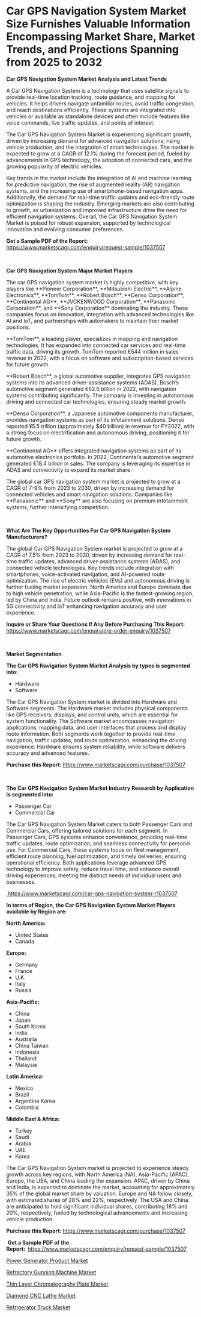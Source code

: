 <p><h1>Car GPS Navigation System Market Size Furnishes Valuable Information Encompassing Market Share, Market Trends, and Projections Spanning from 2025 to 2032</h1></p><p><strong>Car GPS Navigation System Market Analysis and Latest Trends</strong></p>
<p><p>A Car GPS Navigation System is a technology that uses satellite signals to provide real-time location tracking, route guidance, and mapping for vehicles. It helps drivers navigate unfamiliar routes, avoid traffic congestion, and reach destinations efficiently. These systems are integrated into vehicles or available as standalone devices and often include features like voice commands, live traffic updates, and points of interest.</p><p>The Car GPS Navigation System Market is experiencing significant growth, driven by increasing demand for advanced navigation solutions, rising vehicle production, and the integration of smart technologies. The market is expected to grow at a CAGR of 12.1% during the forecast period, fueled by advancements in GPS technology, the adoption of connected cars, and the growing popularity of electric vehicles.</p><p>Key trends in the market include the integration of AI and machine learning for predictive navigation, the rise of augmented reality (AR) navigation systems, and the increasing use of smartphone-based navigation apps. Additionally, the demand for real-time traffic updates and eco-friendly route optimization is shaping the industry. Emerging markets are also contributing to growth, as urbanization and improved infrastructure drive the need for efficient navigation systems. Overall, the Car GPS Navigation System Market is poised for robust expansion, supported by technological innovation and evolving consumer preferences.</p></p>
<p><strong>Get a Sample PDF of the Report:&nbsp;</strong> <a href="https://www.marketscagr.com/enquiry/request-sample/1037507?utm_campaign=1944&utm_medium=2&utm_source=Github&utm_content=ia&utm_term=22012025&utm_id=car-gps-navigation-system">https://www.marketscagr.com/enquiry/request-sample/1037507</a></p>
<p>&nbsp;</p>
<p><strong>Car GPS Navigation System Major Market Players</strong></p>
<p><p>The car GPS navigation system market is highly competitive, with key players like **Pioneer Corporation**, **Mitsubishi Electric**, **Alpine Electronics**, **TomTom**, **Robert Bosch**, **Denso Corporation**, **Continental AG**, **JVCKENWOOD Corporation**, **Panasonic Corporation**, and **Sony Corporation** dominating the industry. These companies focus on innovation, integration with advanced technologies like AI and IoT, and partnerships with automakers to maintain their market positions.</p><p>**TomTom**, a leading player, specializes in mapping and navigation technologies. It has expanded into connected car services and real-time traffic data, driving its growth. TomTom reported €544 million in sales revenue in 2022, with a focus on software and subscription-based services for future growth.</p><p>**Robert Bosch**, a global automotive supplier, integrates GPS navigation systems into its advanced driver-assistance systems (ADAS). Bosch’s automotive segment generated €52.6 billion in 2022, with navigation systems contributing significantly. The company is investing in autonomous driving and connected car technologies, ensuring steady market growth.</p><p>**Denso Corporation**, a Japanese automotive components manufacturer, provides navigation systems as part of its infotainment solutions. Denso reported ¥5.5 trillion (approximately $40 billion) in revenue for FY2022, with a strong focus on electrification and autonomous driving, positioning it for future growth.</p><p>**Continental AG** offers integrated navigation systems as part of its automotive electronics portfolio. In 2022, Continental’s automotive segment generated €18.4 billion in sales. The company is leveraging its expertise in ADAS and connectivity to expand its market share.</p><p>The global car GPS navigation system market is projected to grow at a CAGR of 7-9% from 2023 to 2030, driven by increasing demand for connected vehicles and smart navigation solutions. Companies like **Panasonic** and **Sony** are also focusing on premium infotainment systems, further intensifying competition.</p></p>
<p>&nbsp;</p>
<p><strong>What Are The Key Opportunities For Car GPS Navigation System Manufacturers?</strong></p>
<p><p>The global Car GPS Navigation System market is projected to grow at a CAGR of 7.5% from 2023 to 2030, driven by increasing demand for real-time traffic updates, advanced driver-assistance systems (ADAS), and connected vehicle technologies. Key trends include integration with smartphones, voice-activated navigation, and AI-powered route optimization. The rise of electric vehicles (EVs) and autonomous driving is further fueling market expansion. North America and Europe dominate due to high vehicle penetration, while Asia-Pacific is the fastest-growing region, led by China and India. Future outlook remains positive, with innovations in 5G connectivity and IoT enhancing navigation accuracy and user experience.</p></p>
<p><strong>Inquire or Share Your Questions If Any Before Purchasing This Report:</strong> <a href="https://www.marketscagr.com/enquiry/pre-order-enquiry/1037507?utm_campaign=1944&utm_medium=2&utm_source=Github&utm_content=ia&utm_term=22012025&utm_id=car-gps-navigation-system">https://www.marketscagr.com/enquiry/pre-order-enquiry/1037507</a></p>
<p>&nbsp;</p>
<p><strong>Market Segmentation</strong></p>
<p><strong>The Car GPS Navigation System Market Analysis by types is segmented into:</strong></p>
<p><ul><li>Hardware</li><li>Software</li></ul></p>
<p><p>The Car GPS Navigation System market is divided into Hardware and Software segments. The Hardware market includes physical components like GPS receivers, displays, and control units, which are essential for system functionality. The Software market encompasses navigation applications, mapping data, and user interfaces that process and display route information. Both segments work together to provide real-time navigation, traffic updates, and route optimization, enhancing the driving experience. Hardware ensures system reliability, while software delivers accuracy and advanced features.</p></p>
<p><strong>Purchase this Report:&nbsp;</strong><a href="https://www.marketscagr.com/purchase/1037507?utm_campaign=1944&utm_medium=2&utm_source=Github&utm_content=ia&utm_term=22012025&utm_id=car-gps-navigation-system">https://www.marketscagr.com/purchase/1037507</a></p>
<p>&nbsp;</p>
<p><strong>The Car GPS Navigation System Market Industry Research by Application is segmented into:</strong></p>
<p><ul><li>Passenger Car</li><li>Commercial Car</li></ul></p>
<p><p>The Car GPS Navigation System Market caters to both Passenger Cars and Commercial Cars, offering tailored solutions for each segment. In Passenger Cars, GPS systems enhance convenience, providing real-time traffic updates, route optimization, and seamless connectivity for personal use. For Commercial Cars, these systems focus on fleet management, efficient route planning, fuel optimization, and timely deliveries, ensuring operational efficiency. Both applications leverage advanced GPS technology to improve safety, reduce travel time, and enhance overall driving experiences, meeting the distinct needs of individual users and businesses.</p></p>
<p><a href="https://www.marketscagr.com/car-gps-navigation-system-r1037507?utm_campaign=1944&utm_medium=2&utm_source=Github&utm_content=ia&utm_term=22012025&utm_id=car-gps-navigation-system">&nbsp;https://www.marketscagr.com/car-gps-navigation-system-r1037507</a></p>
<p><strong>In terms of Region, the Car GPS Navigation System Market Players available by Region are:</strong></p>
<p>
    <p> <strong> North America: </strong>
        <ul>
            <li>United States</li>
            <li>Canada</li>
        </ul>
        </p> 
    <p> <strong> Europe: </strong>
        <ul>
            <li>Germany</li>
            <li>France</li>
            <li>U.K.</li>
            <li>Italy</li>
            <li>Russia</li>
        </ul>
        </p> 
    <p> <strong> Asia-Pacific: </strong>
        <ul>
            <li>China</li>
            <li>Japan</li>
            <li>South Korea</li>
            <li>India</li>
            <li>Australia</li>
            <li>China Taiwan</li>
            <li>Indonesia</li>
            <li>Thailand</li>
            <li>Malaysia</li>
        </ul>
        </p> 
    <p> <strong> Latin America: </strong>
        <ul>
            <li>Mexico</li>
            <li>Brazil</li>
            <li>Argentina Korea</li>
            <li>Colombia</li>
        </ul>
        </p> 
    <p> <strong> Middle East & Africa: </strong>
        <ul>
            <li>Turkey</li>
            <li>Saudi</li>
            <li>Arabia</li>
            <li>UAE</li>
            <li>Korea</li>
        </ul>
    </p>
    </p>
<p><p>The Car GPS Navigation System market is projected to experience steady growth across key regions, with North America (NA), Asia-Pacific (APAC), Europe, the USA, and China leading the expansion. APAC, driven by China and India, is expected to dominate the market, accounting for approximately 35% of the global market share by valuation. Europe and NA follow closely, with estimated shares of 28% and 22%, respectively. The USA and China are anticipated to hold significant individual shares, contributing 18% and 20%, respectively, fueled by technological advancements and increasing vehicle production.</p></p>
<p><strong>Purchase this Report: </strong><a href="https://www.marketscagr.com/purchase/1037507?utm_campaign=1944&utm_medium=2&utm_source=Github&utm_content=ia&utm_term=22012025&utm_id=car-gps-navigation-system">https://www.marketscagr.com/purchase/1037507</a></p>
<p>&nbsp;<strong>Get a Sample PDF of the Report:&nbsp;&nbsp;</strong><a href="https://www.marketscagr.com/enquiry/request-sample/1037507?utm_campaign=1944&utm_medium=2&utm_source=Github&utm_content=ia&utm_term=22012025&utm_id=car-gps-navigation-system">https://www.marketscagr.com/enquiry/request-sample/1037507</a></p>
<p><strong></strong></p>
<p><p><a href="https://www.linkedin.com/pulse/power-generator-product-market-overview-expected-growth-59-cagr-eumfe?utm_campaign=1944&utm_medium=2&utm_source=Github&utm_content=ia&utm_term=22012025&utm_id=car-gps-navigation-system">Power Generator Product Market</a></p><p><a href="https://www.linkedin.com/pulse/current-evaluation-future-outlook-refractory-gunning-machine-5kpvf?utm_campaign=1944&utm_medium=2&utm_source=Github&utm_content=ia&utm_term=22012025&utm_id=car-gps-navigation-system">Refractory Gunning Machine Market</a></p><p><a href="https://www.linkedin.com/pulse/thin-layer-chromatography-plate-market-trends-2025-2032-detailed-uakxc?utm_campaign=1944&utm_medium=2&utm_source=Github&utm_content=ia&utm_term=22012025&utm_id=car-gps-navigation-system">Thin Layer Chromatography Plate Market</a></p><p><a href="https://www.linkedin.com/pulse/diamond-cnc-lathe-market-growth-study-offers-detailed-y3lpc?utm_campaign=1944&utm_medium=2&utm_source=Github&utm_content=ia&utm_term=22012025&utm_id=car-gps-navigation-system">Diamond CNC Lathe Market</a></p><p><a href="https://github.com/Chiragrp22/Market-Research-Report-List-7/blob/main/refrigerator-truck-market.md?utm_campaign=1944&utm_medium=2&utm_source=Github&utm_content=ia&utm_term=22012025&utm_id=car-gps-navigation-system">Refrigerator Truck Market</a></p></p>